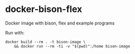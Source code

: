 # docker-bison-flex
Docker image with bison, flex and example programs

Run with:
```
docker build --rm . -t bison-image \
    && docker run --rm -ti -v "$(pwd)":/home bison-image
```

